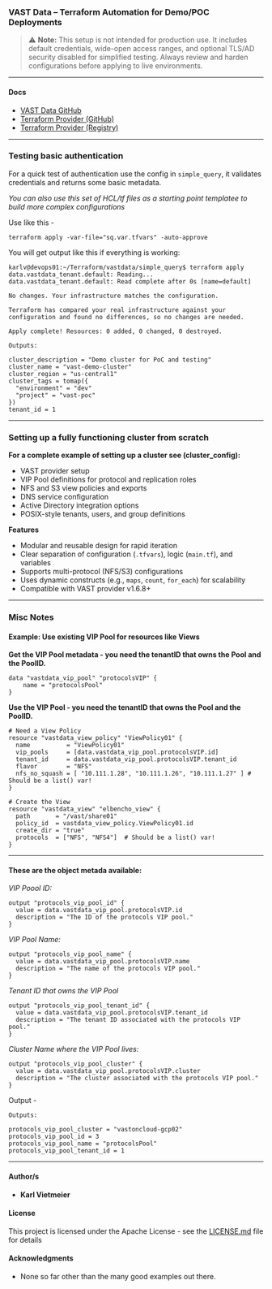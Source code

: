 ### VAST Data – Terraform Automation for Demo/POC Deployments

> ⚠️ **Note:** This setup is not intended for production use. It includes default credentials, wide-open access ranges, and optional TLS/AD security disabled for simplified testing. Always review and harden configurations before applying to live environments.


---
#### Docs

* [VAST Data GitHub](https://github.com/vast-data)
* [Terraform Provider (GitHub)](https://github.com/vast-data/terraform-provider-vastdata)
* [Terraform Provider (Registry)](https://registry.terraform.io/providers/vast-data/vastdata/latest/docs)

---

### Testing basic authentication

For a quick test of authentication use the config in `simple_query`, it validates credentials and returns some basic metadata.

*You can also use this set of HCL/tf files as a starting point templatee to build more complex configurations*

Use like this - 
```shell
terraform apply -var-file="sq.var.tfvars" -auto-approve
```

You will get output like this if everything is working:
```shell
karlv@devops01:~/Terraform/vastdata/simple_query$ terraform apply 
data.vastdata_tenant.default: Reading...
data.vastdata_tenant.default: Read complete after 0s [name=default]

No changes. Your infrastructure matches the configuration.

Terraform has compared your real infrastructure against your configuration and found no differences, so no changes are needed.

Apply complete! Resources: 0 added, 0 changed, 0 destroyed.

Outputs:

cluster_description = "Demo cluster for PoC and testing"
cluster_name = "vast-demo-cluster"
cluster_region = "us-central1"
cluster_tags = tomap({
  "environment" = "dev"
  "project" = "vast-poc"
})
tenant_id = 1
```

---

### Setting up a fully functioning cluster from scratch

**For a complete example of setting up a cluster see (cluster_config):**

* VAST provider setup
* VIP Pool definitions for protocol and replication roles
* NFS and S3 view policies and exports
* DNS service configuration
* Active Directory integration options
* POSIX-style tenants, users, and group definitions

**Features**

* Modular and reusable design for rapid iteration
* Clear separation of configuration (`.tfvars`), logic (`main.tf`), and variables
* Supports multi-protocol (NFS/S3) configurations
* Uses dynamic constructs (e.g., `maps`, `count`, `for_each`) for scalability
* Compatible with VAST provider v1.6.8+


---

### Misc Notes

#### Example: Use existing VIP Pool for resources like Views


**Get the VIP Pool metadata - you need the tenantID that owns the Pool and the PoolID.**

  ``` hcl
  data "vastdata_vip_pool" "protocolsVIP" {
      name = "protocolsPool"
  }
  ```

**Use the VIP Pool - you need the tenantID that owns the Pool and the PoolID.**

  ```hcl
  # Need a View Policy
  resource "vastdata_view_policy" "ViewPolicy01" {
    name          = "ViewPolicy01"
    vip_pools     = [data.vastdata_vip_pool.protocolsVIP.id]
    tenant_id     = data.vastdata_vip_pool.protocolsVIP.tenant_id
    flavor        = "NFS"
    nfs_no_squash = [ "10.111.1.28", "10.111.1.26", "10.111.1.27" ] # Should be a list() var!
  }

  # Create the View
  resource "vastdata_view" "elbencho_view" {
    path       = "/vast/share01"
    policy_id  = vastdata_view_policy.ViewPolicy01.id
    create_dir = "true"
    protocols  = ["NFS", "NFS4"]  # Should be a list() var!
  }
  ```

---

#### These are the object metada available:

*VIP Poool ID:*

```hcl
output "protocols_vip_pool_id" {
  value = data.vastdata_vip_pool.protocolsVIP.id
  description = "The ID of the protocols VIP pool."
}
```

*VIP Pool Name:*

```hcl
output "protocols_vip_pool_name" {
  value = data.vastdata_vip_pool.protocolsVIP.name
  description = "The name of the protocols VIP pool."
}
```

*Tenant ID that owns the VIP Pool*

```hcl
output "protocols_vip_pool_tenant_id" {
  value = data.vastdata_vip_pool.protocolsVIP.tenant_id
  description = "The tenant ID associated with the protocols VIP pool."
}
```

*Cluster Name where the VIP Pool lives:*

```hcl
output "protocols_vip_pool_cluster" {
  value = data.vastdata_vip_pool.protocolsVIP.cluster
  description = "The cluster associated with the protocols VIP pool."
}
```

Output -

```hcl
Outputs:

protocols_vip_pool_cluster = "vastoncloud-gcp02"
protocols_vip_pool_id = 3
protocols_vip_pool_name = "protocolsPool"
protocols_vip_pool_tenant_id = 1
```

---

#### Author/s

* **Karl Vietmeier**

#### License

This project is licensed under the Apache License - see the [LICENSE.md](../LICENSE.md) file for details

#### Acknowledgments

* None so far other than the many good examples out there.
